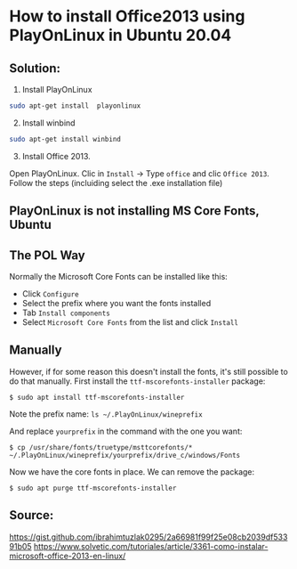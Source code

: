 # How to install Office2013 using PlayOnLinux in Ubuntu 20.04

## Solution: 

1. Install PlayOnLinux
```bash
sudo apt-get install  playonlinux 
```

2. Install winbind
```bash
sudo apt-get install winbind
```
3. Install Office 2013.

Open PlayOnLinux. Clic in ```Install``` -> Type ```office``` and clic ```Office 2013```. Follow the steps (incluiding select the .exe  installation file)

##  PlayOnLinux is not installing MS Core Fonts, Ubuntu 

## The POL Way

Normally the Microsoft Core Fonts can be installed like this:

- Click `Configure`
- Select the prefix where you want the fonts installed 
- Tab `Install components`
- Select `Microsoft Core Fonts` from the list and click `Install`

## Manually

However, if for some reason this doesn't install the fonts, it's still possible to do that manually.
First install the `ttf-mscorefonts-installer` package:

```$ sudo apt install ttf-mscorefonts-installer```

Note the prefix name:
```ls ~/.PlayOnLinux/wineprefix```

And replace `yourprefix` in the command with the one you want:

```$ cp /usr/share/fonts/truetype/msttcorefonts/* ~/.PlayOnLinux/wineprefix/yourprefix/drive_c/windows/Fonts```

Now we have the core fonts in place. We can remove the package:

```$ sudo apt purge ttf-mscorefonts-installer```

## Source:
<https://gist.github.com/ibrahimtuzlak0295/2a66981f99f25e08cb2039df53391b05>
<https://www.solvetic.com/tutoriales/article/3361-como-instalar-microsoft-office-2013-en-linux/>
